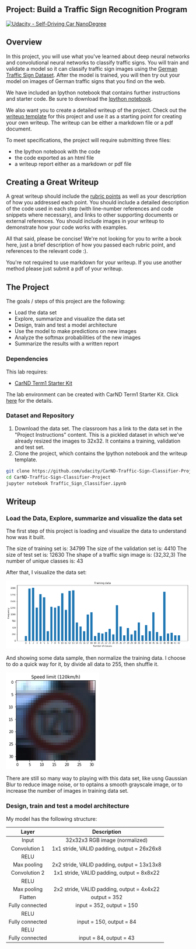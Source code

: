 ## Project: Build a Traffic Sign Recognition Program
[![Udacity - Self-Driving Car NanoDegree](https://s3.amazonaws.com/udacity-sdc/github/shield-carnd.svg)](http://www.udacity.com/drive)

Overview
---
In this project, you will use what you've learned about deep neural networks and convolutional neural networks to classify traffic signs. You will train and validate a model so it can classify traffic sign images using the [German Traffic Sign Dataset](http://benchmark.ini.rub.de/?section=gtsrb&subsection=dataset). After the model is trained, you will then try out your model on images of German traffic signs that you find on the web.

We have included an Ipython notebook that contains further instructions 
and starter code. Be sure to download the [Ipython notebook](https://github.com/udacity/CarND-Traffic-Sign-Classifier-Project/blob/master/Traffic_Sign_Classifier.ipynb). 

We also want you to create a detailed writeup of the project. Check out the [writeup template](https://github.com/udacity/CarND-Traffic-Sign-Classifier-Project/blob/master/writeup_template.md) for this project and use it as a starting point for creating your own writeup. The writeup can be either a markdown file or a pdf document.

To meet specifications, the project will require submitting three files: 
* the Ipython notebook with the code
* the code exported as an html file
* a writeup report either as a markdown or pdf file 

Creating a Great Writeup
---
A great writeup should include the [rubric points](https://review.udacity.com/#!/rubrics/481/view) as well as your description of how you addressed each point.  You should include a detailed description of the code used in each step (with line-number references and code snippets where necessary), and links to other supporting documents or external references.  You should include images in your writeup to demonstrate how your code works with examples.  

All that said, please be concise!  We're not looking for you to write a book here, just a brief description of how you passed each rubric point, and references to the relevant code :). 

You're not required to use markdown for your writeup.  If you use another method please just submit a pdf of your writeup.

The Project
---
The goals / steps of this project are the following:
* Load the data set
* Explore, summarize and visualize the data set
* Design, train and test a model architecture
* Use the model to make predictions on new images
* Analyze the softmax probabilities of the new images
* Summarize the results with a written report

### Dependencies
This lab requires:

* [CarND Term1 Starter Kit](https://github.com/udacity/CarND-Term1-Starter-Kit)

The lab environment can be created with CarND Term1 Starter Kit. Click [here](https://github.com/udacity/CarND-Term1-Starter-Kit/blob/master/README.md) for the details.

### Dataset and Repository

1. Download the data set. The classroom has a link to the data set in the "Project Instructions" content. This is a pickled dataset in which we've already resized the images to 32x32. It contains a training, validation and test set.
2. Clone the project, which contains the Ipython notebook and the writeup template.
```sh
git clone https://github.com/udacity/CarND-Traffic-Sign-Classifier-Project
cd CarND-Traffic-Sign-Classifier-Project
jupyter notebook Traffic_Sign_Classifier.ipynb
```
[image1]: ./writeup_pic/visualize_data.png "Visualization"
[image2]: ./writeup_pic/show_sample.png "Sample Data"

## Writeup

###  Load the Data, Explore, summarize and visualize the data set
The first step of this project is loading and visualize the data to understand how was it built.

The size of training set is: 34799
The size of the validation set is: 4410
The size of test set is: 12630
The shape of a traffic sign image is: (32,32,3)
The number of unique classes is: 43

After that, I visualize the data set:

![alt text][image1]

And showing some data sample, then normalize the training data. I choose to do a quick way for it, by divide all data to 255, then shuffle it.

![alt text][image2]

There are still so many way to playing with this data set, like usng Gaussian Blur to reduce image noise, or to optains a smooth grayscale image, or to increase the number of images in training data set.

### Design, train and test a model architecture
My model has the following structure:

| Layer         		|     Description	        					|
|:---------------------:|:---------------------------------------------:|
| Input         		| 32x32x3 RGB image (normalized)				|
| Convolution 1     	| 1x1 stride, VALID padding, output = 26x26x8 	|
| RELU			|												|
| Max pooling	      	| 2x2 stride, VALID padding, output = 13x13x8   |
| Convolution 2  	    | 1x1 stride, VALID padding, output = 8x8x22    |
| RELU					|												|
| Max pooling	      	| 2x2 stride, VALID padding, output = 4x4x22    |
| Flatten				| output = 352									|
| Fully connected		| input = 352, output = 150       	            |
| RELU					|												|
| Fully connected		| input = 150, output = 84       	            |
| RELU					|												|
| Fully connected		| input = 84, output = 43       	            |




